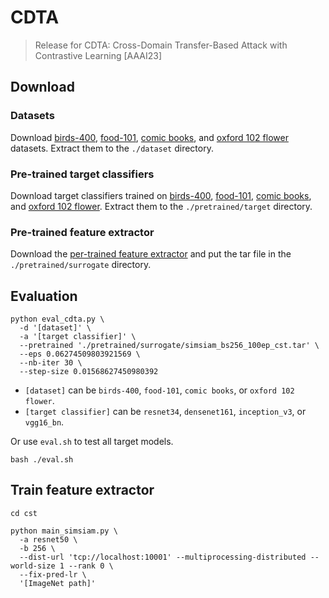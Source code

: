 # CDTA
> Release for CDTA: Cross-Domain Transfer-Based Attack with Contrastive Learning [AAAI23]

## Download

### Datasets

Download [birds-400](https://github.com/LiulietLee/CDTA/releases/download/v1.1/birds-400.zip), [food-101](http://data.vision.ee.ethz.ch/cvl/food-101.tar.gz), [comic books](https://www.kaggle.com/datasets/cenkbircanoglu/comic-books-classification), and [oxford 102 flower](https://www.robots.ox.ac.uk/~vgg/data/flowers/102/) datasets. Extract them to the `./dataset` directory.

### Pre-trained target classifiers

Download target classifiers trained on [birds-400](https://github.com/LiulietLee/CDTA/releases/download/v1.0/birds-400.zip), [food-101](https://github.com/LiulietLee/CDTA/releases/download/v1.0/food-101.zip), [comic books](https://github.com/LiulietLee/CDTA/releases/download/v1.0/Comic.Books.zip), and [oxford 102 flower](https://github.com/LiulietLee/CDTA/releases/download/v1.0/Oxford.102.Flower.zip). Extract them to the `./pretrained/target` directory.

### Pre-trained feature extractor

Download the [per-trained feature extractor](https://github.com/LiulietLee/CDTA/releases/download/v1.0/simsiam_bs256_100ep_cst.tar) and put the tar file in the `./pretrained/surrogate` directory.

## Evaluation

```
python eval_cdta.py \
  -d '[dataset]' \
  -a '[target classifier]' \
  --pretrained './pretrained/surrogate/simsiam_bs256_100ep_cst.tar' \
  --eps 0.06274509803921569 \
  --nb-iter 30 \
  --step-size 0.01568627450980392
```

- `[dataset]` can be `birds-400`, `food-101`, `comic books`, or `oxford 102 flower`. 
- `[target classifier]` can be `resnet34`, `densenet161`, `inception_v3`, or `vgg16_bn`.

Or use `eval.sh` to test all target models.

```
bash ./eval.sh
```

## Train feature extractor

```
cd cst
```

```
python main_simsiam.py \
  -a resnet50 \
  -b 256 \
  --dist-url 'tcp://localhost:10001' --multiprocessing-distributed --world-size 1 --rank 0 \
  --fix-pred-lr \
  '[ImageNet path]'
```